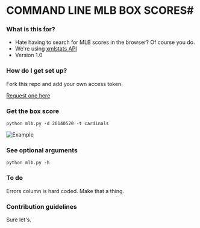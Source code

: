 # COMMAND LINE MLB BOX SCORES#

### What is this for? ###

* Hate having to search for MLB scores in the browser? Of course you do.
* We're using [xmlstats API](https://erikberg.com/api)
* Version 1.0

### How do I get set up? ###

Fork this repo and add your own access token.

[Request one here](https://erikberg.com/request-invite)

### Get the box score
``python mlb.py -d 20140520 -t cardinals``

![Example](https://i.imgur.com/uC7jZAX.png)

### See optional arguments
``python mlb.py -h``

### To do ###

Errors column is hard coded. Make that a thing.


### Contribution guidelines ###

Sure let's.
